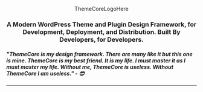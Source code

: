 <p align="center">ThemeCoreLogoHere</p>

### <p align="center">A Modern WordPress Theme and Plugin Design Framework, for</br>Development, Deployment, and Distribution. Built By Developers, for Developers.</p>

##### ***"ThemeCore is my design framework. There are many like it but this one is mine. ThemeCore is my best friend. It is my life. I must master it as I must master my life. Without me, ThemeCore is useless. Without ThemeCore I am useless." - :sunglasses:***

<hr />

#### <p align="center"> </p>
